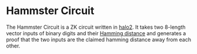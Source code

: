 # Hammster Circuit

The Hammster Circuit is a ZK circuit written in [halo2](https://halo2.dev/). It takes two 8-length vector inputs of binary digits and their [Hamming distance](https://en.wikipedia.org/wiki/Hamming_distance) and generates a proof that the two inputs are the claimed hamming distance away from each other. 